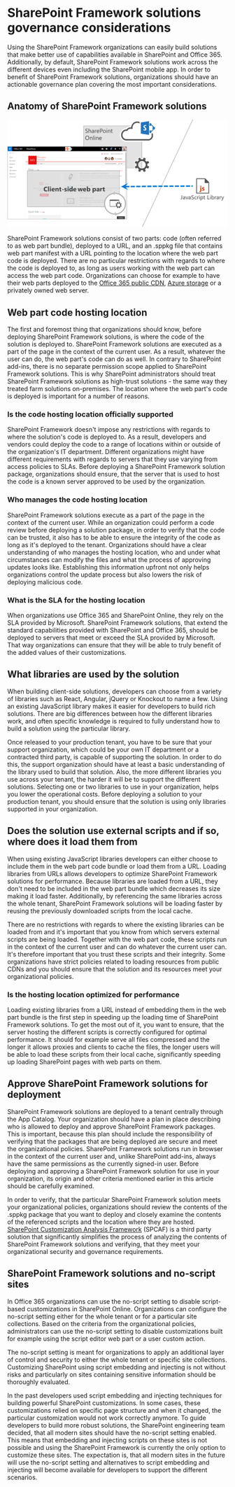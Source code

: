 # SharePoint Framework solutions governance considerations

Using the SharePoint Framework organizations can easily build solutions that make better use of capabilities available in SharePoint and Office 365. Additionally, by default, SharePoint Framework solutions work across the different devices even including the SharePoint mobile app. In order to benefit of SharePoint Framework solutions, organizations should have an actionable governance plan covering the most important considerations.

## Anatomy of SharePoint Framework solutions

![Diagram illustrating the composition of SharePoint Framework solutions](../../../../images/guidance-governance-spfx-structure-schema.png)

SharePoint Framework solutions consist of two parts: code (often referred to as web part bundle), deployed to a URL, and an .sppkg file that contains web part manifest with a URL pointing to the location where the web part code is deployed. There are no particular restrictions with regards to where the code is deployed to, as long as users working with the web part can access the web part code. Organizations can choose for example to have their web parts deployed to the [Office 365 public CDN](https://rencore.com/blog/publish-sharepoint-framework-client-side-web-parts-office-365-public-cdn/), [Azure storage](../get-started/deploy-web-part-to-cdn) or a privately owned web server.

## Web part code hosting location

The first and foremost thing that organizations should know, before deploying SharePoint Framework solutions, is where the code of the solution is deployed to. SharePoint Framework solutions are executed as a part of the page in the context of the current user. As a result, whatever the user can do, the web part's code can do as well. In contrary to SharePoint add-ins, there is no separate permission scope applied to SharePoint Framework solutions. This is why SharePoint administrators should treat SharePoint Framework solutions as high-trust solutions - the same way they treated farm solutions on-premises. The location where the web part's code is deployed is important for a number of reasons.

### Is the code hosting location officially supported

SharePoint Framework doesn't impose any restrictions with regards to where the solution's code is deployed to. As a result, developers and vendors could deploy the code to a range of locations within or outside of the organization's IT department. Different organizations might have different requirements with regards to servers that they use varying from access policies to SLAs. Before deploying a SharePoint Framework solution package, organizations should ensure, that the server that is used to host the code is a known server approved to be used by the organization.

### Who manages the code hosting location

SharePoint Framework solutions execute as a part of the page in the context of the current user. While an organization could perform a code review before deploying a solution package, in order to verify that the code can be trusted, it also has to be able to ensure the integrity of the code as long as it's deployed to the tenant. Organizations should have a clear understanding of who manages the hosting location, who and under what circumstances can modify the files and what the process of approving updates looks like. Establishing this information upfront not only helps organizations control the update process but also lowers the risk of deploying malicious code.

### What is the SLA for the hosting location

When organizations use Office 365 and SharePoint Online, they rely on the SLA provided by Microsoft. SharePoint Framework solutions, that extend the standard capabilities provided with SharePoint and Office 365, should be deployed to servers that meet or exceed the SLA provided by Microsoft. That way organizations can ensure that they will be able to truly benefit of the added values of their customizations.

## What libraries are used by the solution

When building client-side solutions, developers can choose from a variety of libraries such as React, Angular, jQuery or Knockout to name a few. Using an existing JavaScript library makes it easier for developers to build rich solutions. There are big differences between how the different libraries work, and often specific knowledge is required to fully understand how to build a solution using the particular library.

Once released to your production tenant, you have to be sure that your support organization, which could be your own IT department or a contracted third party, is capable of supporting the solution. In order to do this, the support organization should have at least a basic understanding of the library used to build that solution. Also, the more different libraries you use across your tenant, the harder it will be to support the different solutions. Selecting one or two libraries to use in your organization, helps you lower the operational costs. Before deploying a solution to your production tenant, you should ensure that the solution is using only libraries supported in your organization.

## Does the solution use external scripts and if so, where does it load them from

When using existing JavaScript libraries developers can either choose to include them in the web part code bundle or load them from a URL. Loading libraries from URLs allows developers to optimize SharePoint Framework solutions for performance. Because libraries are loaded from a URL, they don't need to be included in the web part bundle which decreases its size making it load faster. Additionally, by referencing the same libraries across the whole tenant, SharePoint Framework solutions will be loading faster by reusing the previously downloaded scripts from the local cache.

There are no restrictions with regards to where the existing libraries can be loaded from and it's important that you know from which servers external scripts are being loaded. Together with the web part code, these scripts run in the context of the current user and can do whatever the current user can. It's therefore important that you trust these scripts and their integrity. Some organizations have strict policies related to loading resources from public CDNs and you should ensure that the solution and its resources meet your organizational policies.

### Is the hosting location optimized for performance

Loading existing libraries from a URL instead of embedding them in the web part bundle is the first step in speeding up the loading time of SharePoint Framework solutions. To get the most out of it, you want to ensure, that the server hosting the different scripts is correctly configured for optimal performance. It should for example serve all files compressed and the longer it allows proxies and clients to cache the files, the longer users will be able to load these scripts from their local cache, significantly speeding up loading SharePoint pages with web parts on them.

## Approve SharePoint Framework solutions for deployment

SharePoint Framework solutions are deployed to a tenant centrally through the App Catalog. Your organization should have a plan in place describing who is allowed to deploy and approve SharePoint Framework packages. This is important, because this plan should include the responsibility of verifying that the packages that are being deployed are secure and meet the organizational policies. SharePoint Framework solutions run in browser in the context of the current user and, unlike SharePoint add-ins, always have the same permissions as the currently signed-in user. Before deploying and approving a SharePoint Framework solution for use in your organization, its origin and other criteria mentioned earlier in this article should be carefully examined.

In order to verify, that the particular SharePoint Framework solution meets your organizational policies, organizations should review the contents of the .sppkg package that you want to deploy and closely examine the contents of the referenced scripts and the location where they are hosted. [SharePoint Customization Analysis Framework](https://rencore.com/products/#spcaf) (SPCAF) is a third party solution that significantly simplifies the process of analyzing the contents of SharePoint Framework solutions and verifying, that they meet your organizational security and governance requirements.

## SharePoint Framework solutions and no-script sites

In Office 365 organizations can use the no-script setting to disable script-based customizations in SharePoint Online. Organizations can configure the no-script setting either for the whole tenant or for a particular site collections. Based on the criteria from the organizational policies, administrators can use the no-script setting to disable customizations built for example using the script editor web part or a user custom action.

The no-script setting is meant for organizations to apply an additional layer of control and security to either the whole tenant or specific site collections. Customizing SharePoint using script embedding and injecting is not without risks and particularly on sites containing sensitive information should be thoroughly evaluated.

In the past developers used script embedding and injecting techniques for building powerful SharePoint customizations. In some cases, these customizations relied on specific page structure and when it changed, the particular customization would not work correctly anymore. To guide developers to build more robust solutions, the SharePoint engineering team decided, that all modern sites should have the no-script setting enabled. This means that embedding and injecting scripts on these sites is not possible and using the SharePoint Framework is currently the only option to customize these sites. The expectation is, that all modern sites in the future will use the no-script setting and alternatives to script embedding and injecting will become available for developers to support the different scenarios.
